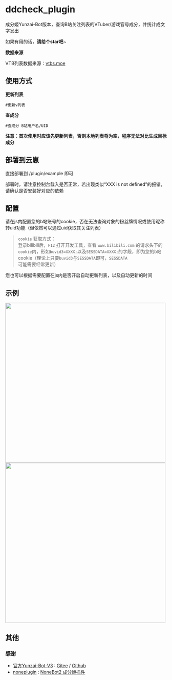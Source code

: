# ddcheck_plugin
成分姬Yunzai-Bot版本，查询B站关注列表的VTuber/游戏官号成分，并统计成文字发出

如果有用的话，**请给个star吧**~

**数据来源**

VTB列表数据来源：[vtbs.moe](https://vtbs.moe/)

## 使用方式

**更新列表**

```
#更新v列表
```
**查成分**

```
#查成分 B站用户名/UID
```
**注意：首次使用时应该先更新列表，否则本地列表将为空，程序无法对比生成目标成分**

## 部署到云崽

直接部署到 /plugin/example 即可

部署时，请注意控制台载入是否正常，若出现类似“XXX is not defined”的报错，请确认是否安装好对应的依赖

## 配置
请在js内配置您的b站账号的cookie，否在无法查询对象的粉丝牌情况或使用昵称转uid功能（但依然可以通过uid获取其关注列表）

> `cookie` 获取方式：<br>
> 登录bilibili后，`F12` 打开开发工具，查看 `www.bilibili.com` 的请求头下的`cookie`内，形如`buvid3=XXXX;`以及`SESSDATA=XXXX;`的字段，即为您的b站cookie（理论上只要`buvid3`与`SESSDATA`即可，`SESSDATA`可能需要经常更新）

您也可以根据需要配置在js内是否开启自动更新列表，以及自动更新的时间

## 示例
<div align="left">
  <img src="https://i0.hdslb.com/bfs/new_dyn/88a145db1880ccd159e3ea3b48bf524111022578.png" height=500px />
  <img src="https://i0.hdslb.com/bfs/new_dyn/453a037d4108cad14734cadbe48c46b111022578.jpg" height=500px />
</div>

## 其他
### 感谢
* [官方Yunzai-Bot-V3](https://github.com/Le-niao/Yunzai-Bot) : [Gitee](https://gitee.com/Le-niao/Yunzai-Bot)
  / [Github](https://github.com/Le-niao/Yunzai-Bot)
* [noneplugin](https://github.com/noneplugin/) : [NoneBot2 成分姬插件](https://github.com/noneplugin/nonebot-plugin-ddcheck)
